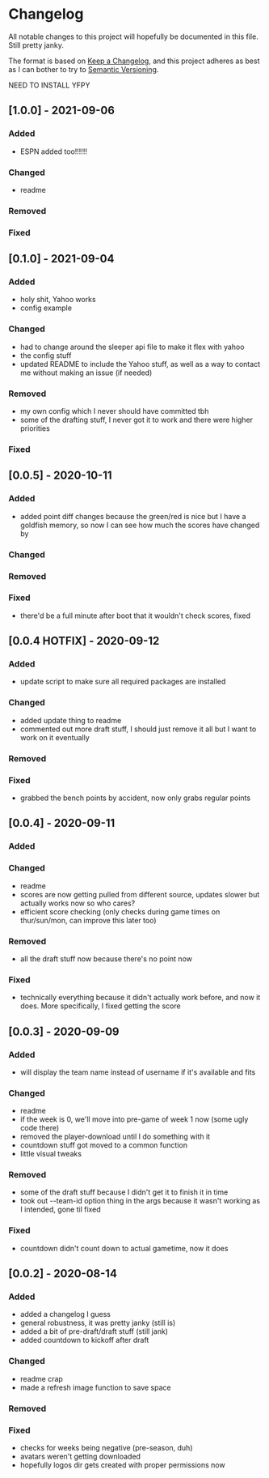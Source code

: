 # Changelog

All notable changes to this project will hopefully be documented in this file.
Still pretty janky.

The format is based on [Keep a Changelog](https://keepachangelog.com/en/1.0.0/),
and this project adheres as best as I can bother to try 
to [Semantic Versioning](https://semver.org/spec/v2.0.0.html).

NEED TO INSTALL YFPY

## [1.0.0] - 2021-09-06

### Added
- ESPN added too!!!!!!

### Changed
- readme

### Removed

### Fixed

## [0.1.0] - 2021-09-04

### Added
- holy shit, Yahoo works
- config example

### Changed
- had to change around the sleeper api file to make it flex with yahoo
- the config stuff
- updated README to include the Yahoo stuff, as well as a way to contact me without making an issue (if needed)

### Removed
- my own config which I never should have committed tbh
- some of the drafting stuff, I never got it to work and there were higher priorities

### Fixed

## [0.0.5] - 2020-10-11

### Added
- added point diff changes because the green/red is nice but I have a goldfish memory, so now I can see how much the scores have changed by

### Changed

### Removed

### Fixed
- there'd be a full minute after boot that it wouldn't check scores, fixed

## [0.0.4 HOTFIX] - 2020-09-12

### Added
- update script to make sure all required packages are installed

### Changed
- added update thing to readme
- commented out more draft stuff, I should just remove it all but I want to work on it eventually

### Removed

### Fixed
- grabbed the bench points by accident, now only grabs regular points

## [0.0.4] - 2020-09-11

### Added

### Changed
- readme
- scores are now getting pulled from different source, updates slower but actually works now so who cares?
- efficient score checking (only checks during game times on thur/sun/mon, can improve this later too)

### Removed
- all the draft stuff now because there's no point now

### Fixed
- technically everything because it didn't actually work before, and now it does. More specifically, I fixed getting the score

## [0.0.3] - 2020-09-09

### Added
- will display the team name instead of username if it's available and fits

### Changed
- readme
- if the week is 0, we'll move into pre-game of week 1 now (some ugly code there)
- removed the player-download until I do something with it
- countdown stuff got moved to a common function
- little visual tweaks

### Removed
- some of the draft stuff because I didn't get it to finish it in time
- took out --team-id option thing in the args because it wasn't working as I intended, gone til fixed

### Fixed
- countdown didn't count down to actual gametime, now it does

## [0.0.2] - 2020-08-14

### Added
- added a changelog I guess
- general robustness, it was pretty janky (still is)
- added a bit of pre-draft/draft stuff (still jank)
- added countdown to kickoff after draft

### Changed
- readme crap
- made a refresh image function to save space

### Removed

### Fixed
- checks for weeks being negative (pre-season, duh)
- avatars weren't getting downloaded
- hopefully logos dir gets created with proper permissions now
